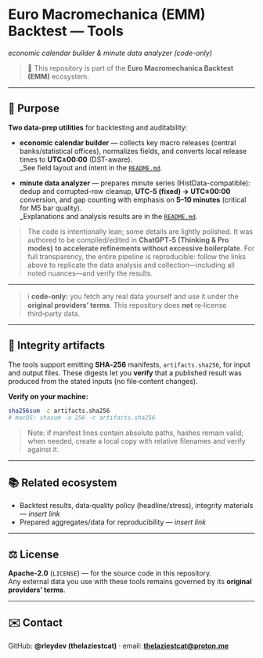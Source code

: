 # Euro Macromechanica (EMM) Backtest — Tools  
*economic calendar builder & minute data analyzer (code-only)*

> 🧭 This repository is part of the **Euro Macromechanica Backtest (EMM)** ecosystem.

---

## 🧭 Purpose
**Two data-prep utilities** for backtesting and auditability:

- **economic calendar builder** — collects key macro releases (central banks/statistical offices), normalizes fields, and converts local release times to **UTC±00:00** (DST-aware).  
  _See field layout and intent in the [`README.md`](https://github.com/rleydev/euro-macromechanica-backtest-data/tree/main/economic_calendars/README.md).

- **minute data analyzer** — prepares minute series (HistData-compatible): dedup and corrupted-row cleanup, **UTC-5 (fixed) → UTC±00:00** conversion, and gap counting with emphasis on **5–10 minutes** (critical for M5 bar quality).  
  _Explanations and analysis results are in the [`README.md`](https://github.com/rleydev/euro-macromechanica-backtest-data/blob/main/analysis/README.md).

> The code is intentionally lean; some details are lightly polished. It was authored to be compiled/edited in **ChatGPT‑5 (Thinking & Pro modes)** **to accelerate refinements without excessive boilerplate**. For full transparency, the entire pipeline is reproducible: follow the links above to replicate the data analysis and collection—including all noted nuances—and verify the results.

---

> ℹ️ **code-only:** you fetch any real data yourself and use it under the **original providers’ terms**. This repository does **not** re‑license third‑party data.

---

## 🔐 Integrity artifacts
The tools support emitting **SHA‑256** manifests, `artifacts.sha256`, for input and output files. These digests let you **verify** that a published result was produced from the stated inputs (no file‑content changes).

**Verify on your machine:**
```bash
sha256sum -c artifacts.sha256
# macOS: shasum -a 256 -c artifacts.sha256
```
> Note: if manifest lines contain absolute paths, hashes remain valid; when needed, create a local copy with relative filenames and verify against it.

---

## 📚 Related ecosystem
- Backtest results, data‑quality policy (headline/stress), integrity materials — *insert link*  
- Prepared aggregates/data for reproducibility — *insert link*

---

## ⚖️ License
**Apache‑2.0** (`LICENSE`) — for the source code in this repository.  
Any external data you use with these tools remains governed by its **original providers’ terms**.

---

## ✉️ Contact
GitHub: **@rleydev (thelaziestcat)** · email: **thelaziestcat@proton.me**
